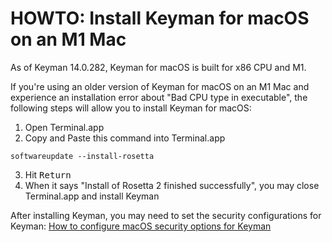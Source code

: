 # HOWTO: Install Keyman for macOS on an M1 Mac

As of Keyman 14.0.282, Keyman for macOS is built for x86 CPU and M1.

If you're using an older version of Keyman for macOS on an M1 Mac and experience an installation error about "Bad CPU type in executable", 
the following steps will allow you to install Keyman for macOS:

1. Open Terminal.app
2. Copy and Paste this command into Terminal.app
```
softwareupdate --install-rosetta
```
3. Hit <kbd>Return</kbd>
4. When it says "Install of Rosetta 2 finished successfully", you may close Terminal.app and install Keyman

After installing Keyman, you may need to set the security configurations for Keyman:
[How to configure macOS security options for Keyman](/products/mac/current-version/troubleshooting/configure-security)